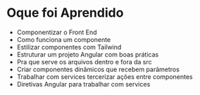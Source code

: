 # Oque foi Aprendido
- Componentizar o Front End
- Como funciona um componente
- Estilizar componentes com Tailwind
- Estruturar um projeto Angular com boas práticas
- Pra que serve os arquivos dentro e fora da src
- Criar componentes dinâmicos que recebem parâmetros
- Trabalhar com services tercerizar ações entre componentes
- Diretivas Angular  para trabalhar com services
